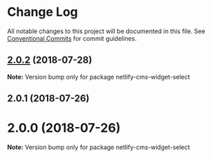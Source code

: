 # Change Log

All notable changes to this project will be documented in this file.
See [Conventional Commits](https://conventionalcommits.org) for commit guidelines.

<a name="2.0.2"></a>
## [2.0.2](https://github.com/netlify/netlify-cms/tree/master/packages/netlify-cms-widget-select/compare/netlify-cms-widget-select@2.0.1...netlify-cms-widget-select@2.0.2) (2018-07-28)




**Note:** Version bump only for package netlify-cms-widget-select

<a name="2.0.1"></a>
## 2.0.1 (2018-07-26)



<a name="2.0.0"></a>
# 2.0.0 (2018-07-26)




**Note:** Version bump only for package netlify-cms-widget-select
